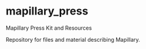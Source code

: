 # mapillary_press
Mapillary Press Kit and Resources

Repository for files and material describing Mapillary. 
